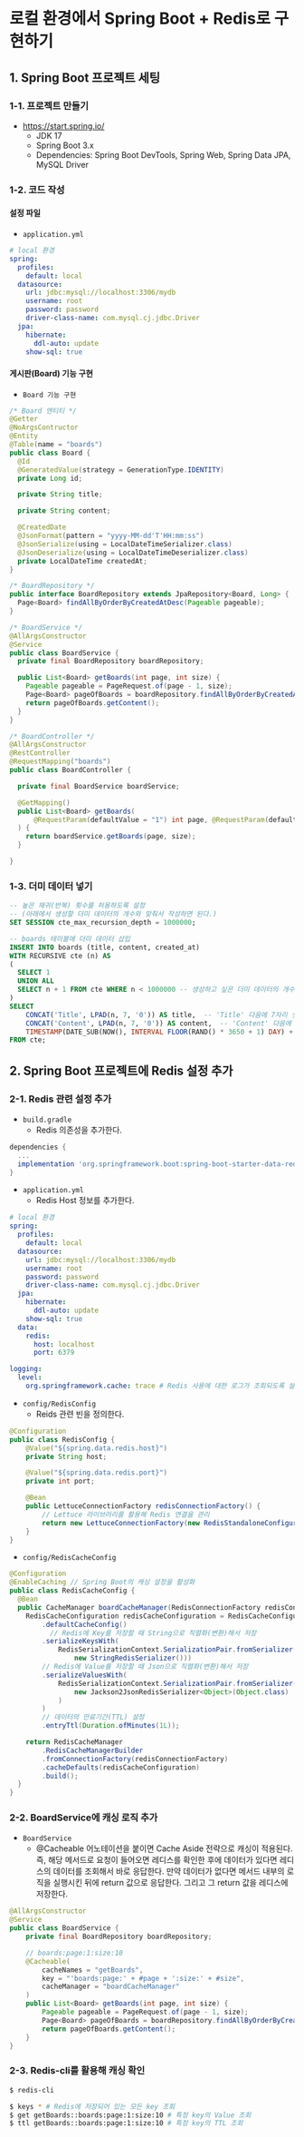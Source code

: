 # 로컬 환경에서 Spring Boot + Redis로 구현하기

## 1. Spring Boot 프로젝트 세팅

### 1-1. 프로젝트 만들기

 - https://start.spring.io/
    - JDK 17
    - Spring Boot 3.x
    - Dependencies: Spring Boot DevTools, Spring Web, Spring Data JPA, MySQL Driver

### 1-2. 코드 작성

#### 설정 파일

 - `application.yml`
```yml
# local 환경
spring:
  profiles:
    default: local
  datasource:
    url: jdbc:mysql://localhost:3306/mydb
    username: root
    password: password
    driver-class-name: com.mysql.cj.jdbc.Driver
  jpa:
    hibernate:
      ddl-auto: update
    show-sql: true
```

#### 게시판(Board) 기능 구현

 - `Board 기능 구현`
```java
/* Board 엔티티 */
@Getter
@NoArgsContructor
@Entity
@Table(name = "boards")
public class Board {
  @Id
  @GeneratedValue(strategy = GenerationType.IDENTITY)
  private Long id;

  private String title;

  private String content;

  @CreatedDate
  @JsonFormat(pattern = "yyyy-MM-dd'T'HH:mm:ss")
  @JsonSerialize(using = LocalDateTimeSerializer.class)
  @JsonDeserialize(using = LocalDateTimeDeserializer.class)
  private LocalDateTime createdAt;
}

/* BoardRepository */
public interface BoardRepository extends JpaRepository<Board, Long> {
  Page<Board> findAllByOrderByCreatedAtDesc(Pageable pageable);
}

/* BoardService */
@AllArgsConstructor
@Service
public class BoardService {
  private final BoardRepository boardRepository;

  public List<Board> getBoards(int page, int size) {
    Pageable pageable = PageRequest.of(page - 1, size);
    Page<Board> pageOfBoards = boardRepository.findAllByOrderByCreatedAtDesc(pageable);
    return pageOfBoards.getContent();
  }
}

/* BoardController */
@AllArgsConstructor
@RestController
@RequestMapping("boards")
public class BoardController {

  private final BoardService boardService;

  @GetMapping()
  public List<Board> getBoards(
      @RequestParam(defaultValue = "1") int page, @RequestParam(defaultValue = "10") int size
  ) {
    return boardService.getBoards(page, size);
  }

}
```

### 1-3. 더미 데이터 넣기

```sql
-- 높은 재귀(반복) 횟수를 허용하도록 설정
-- (아래에서 생성할 더미 데이터의 개수와 맞춰서 작성하면 된다.)
SET SESSION cte_max_recursion_depth = 1000000; 

-- boards 테이블에 더미 데이터 삽입
INSERT INTO boards (title, content, created_at)
WITH RECURSIVE cte (n) AS
(
  SELECT 1
  UNION ALL
  SELECT n + 1 FROM cte WHERE n < 1000000 -- 생성하고 싶은 더미 데이터의 개수
)
SELECT
    CONCAT('Title', LPAD(n, 7, '0')) AS title,  -- 'Title' 다음에 7자리 숫자로 구성된 제목 생성
    CONCAT('Content', LPAD(n, 7, '0')) AS content,  -- 'Content' 다음에 7자리 숫자로 구성된 내용 생성
    TIMESTAMP(DATE_SUB(NOW(), INTERVAL FLOOR(RAND() * 3650 + 1) DAY) + INTERVAL FLOOR(RAND() * 86400) SECOND) AS created_at -- 최근 10년 내의 임의의 날짜와 시간 생성
FROM cte;
```

## 2. Spring Boot 프로젝트에 Redis 설정 추가

### 2-1. Redis 관련 설정 추가

 - `build.gradle`
    - Redis 의존성을 추가한다.
```groovy
dependencies {
  ...
  implementation 'org.springframework.boot:spring-boot-starter-data-redis'
}
```

 - `application.yml`
    - Redis Host 정보를 추가한다.
```yml
# local 환경
spring:
  profiles:
    default: local
  datasource:
    url: jdbc:mysql://localhost:3306/mydb
    username: root
    password: password
    driver-class-name: com.mysql.cj.jdbc.Driver
  jpa:
    hibernate:
      ddl-auto: update
    show-sql: true
  data:
    redis:
      host: localhost
      port: 6379

logging:
  level:
    org.springframework.cache: trace # Redis 사용에 대한 로그가 조회되도록 설정
```

 - `config/RedisConfig`
    - Reids 관련 빈을 정의한다.
```java
@Configuration
public class RedisConfig {
    @Value("${spring.data.redis.host}")
    private String host;

    @Value("${spring.data.redis.port}")
    private int port;

    @Bean
    public LettuceConnectionFactory redisConnectionFactory() {
        // Lettuce 라이브러리를 활용해 Redis 연결을 관리
        return new LettuceConnectionFactory(new RedisStandaloneConfiguration(host, port));
    }
}
```

 - `config/RedisCacheConfig`
```java
@Configuration
@EnableCaching // Spring Boot의 캐싱 설정을 활성화
public class RedisCacheConfig {
  @Bean
  public CacheManager boardCacheManager(RedisConnectionFactory redisConnectionFactory) {
    RedisCacheConfiguration redisCacheConfiguration = RedisCacheConfiguration
        .defaultCacheConfig()
	      // Redis에 Key를 저장할 때 String으로 직렬화(변환)해서 저장
        .serializeKeysWith(
            RedisSerializationContext.SerializationPair.fromSerializer(
                new StringRedisSerializer()))
        // Redis에 Value를 저장할 때 Json으로 직렬화(변환)해서 저장
        .serializeValuesWith(
            RedisSerializationContext.SerializationPair.fromSerializer(
                new Jackson2JsonRedisSerializer<Object>(Object.class)
            )
        )
        // 데이터의 만료기간(TTL) 설정
        .entryTtl(Duration.ofMinutes(1L));

    return RedisCacheManager
        .RedisCacheManagerBuilder
        .fromConnectionFactory(redisConnectionFactory)
        .cacheDefaults(redisCacheConfiguration)
        .build();
  }
}
```

### 2-2. BoardService에 캐싱 로직 추가

 - `BoardService`
    - @Cacheable 어노테이션을 붙이면 Cache Aside 전략으로 캐싱이 적용된다. 즉, 해당 메서드로 요청이 들어오면 레디스를 확인한 후에 데이터가 있다면 레디스의 데이터를 조회해서 바로 응답한다. 만약 데이터가 없다면 메서드 내부의 로직을 실행시킨 뒤에 return 값으로 응답한다. 그리고 그 return 값을 레디스에 저장한다. 
```java
@AllArgsConstructor
@Service
public class BoardService {
    private final BoardRepository boardRepository;

    // boards:page:1:size:10
    @Cacheable(
        cacheNames = "getBoards", 
        key = "'boards:page:' + #page + ':size:' + #size", 
        cacheManager = "boardCacheManager"
    )
    public List<Board> getBoards(int page, int size) {
        Pageable pageable = PageRequest.of(page - 1, size);
        Page<Board> pageOfBoards = boardRepository.findAllByOrderByCreatedAtDesc(pageable);
        return pageOfBoards.getContent();
    }
}
```

### 2-3. Redis-cli를 활용해 캐싱 확인

```bash
$ redis-cli

$ keys * # Redis에 저장되어 있는 모든 key 조회
$ get getBoards::boards:page:1:size:10 # 특정 key의 Value 조회
$ ttl getBoards::boards:page:1:size:10 # 특정 key의 TTL 조회
```
